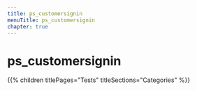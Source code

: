 ```yaml
---
title: ps_customersignin
menuTitle: ps_customersignin
chapter: true
---
```


# ps_customersignin

{{% children titlePages="Tests" titleSections="Categories" %}}
